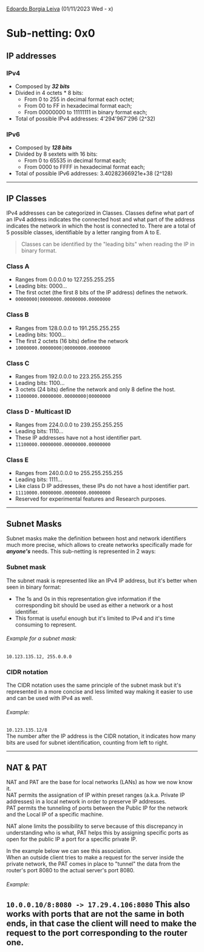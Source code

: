 [Edoardo Borgia Leiva](https://edoardo-b-leiva.github.io) (01/11/2023 Wed - x)
# Sub-netting: 0x0

## IP addresses

### IPv4
- Composed by ___32 bits___
- Divided in 4 octets \* 8 bits:
  - From 0 to 255 in decimal format each octet;
  - From 00 to FF in hexadecimal format each;
  - From 00000000 to 11111111 in binary format each;
- Total of possible IPv4 addresses: 4'294'967'296 (2^32)
### IPv6
- Composed by ___128 bits___
- Divided by 8 sextets with 16 bits:
     - From 0 to 65535 in decimal format each;
     - From 0000 to FFFF in hexadecimal format each;
- Total of possible IPv6 addresses: 3.40282366921e+38 (2^128)
---
## IP Classes

IPv4 addresses can be categorized in Classes.
Classes define what part of an IPv4 address indicates the connected host and what part of the address indicates the network in which the host is connected to.
There are a total of 5 possible classes, identifiable by a letter ranging from A to E.
>Classes can be identified by the "leading bits" when reading the IP in binary format.
### Class A
* Ranges from 0.0.0.0 to 127.255.255.255
* Leading bits: 0000...
* The first octet (the first 8 bits of the IP address) defines the network.
* `00000000|00000000.00000000.00000000`
### Class B
* Ranges from 128.0.0.0 to 191.255.255.255
* Leading bits: 1000...
* The first 2 octets (16 bits) define the network
* `10000000.00000000|00000000.00000000`
### Class C
* Ranges from 192.0.0.0 to 223.255.255.255
* Leading bits: 1100...
* 3 octets (24 bits) define the network and only 8 define the host.
* `11000000.00000000.00000000|00000000`
### Class D - Multicast ID
* Ranges from 224.0.0.0 to 239.255.255.255 
* Leading bits: 1110...
* These IP addresses have not a host identifier part.
* `11100000.00000000.00000000.00000000`
### Class E
* Ranges from 240.0.0.0 to 255.255.255.255
* Leading bits: 1111...
* Like class D IP addresses, these IPs do not have a host identifier part.
* `11110000.00000000.00000000.00000000`
* Reserved for experimental features and Research purposes.
---
## Subnet Masks
Subnet masks make the definition between host and network identifiers much more precise, which allows to create networks specifically made for ***anyone's*** needs.
This sub-netting is represented in 2 ways:
### Subnet mask
The subnet mask is represented like an IPv4 IP address, but it's better when seen in binary format:
- The 1s and 0s in this representation give information if the corresponding bit should be used as either a network or a host identifier.
- This format is useful enough but it's limited to IPv4 and it's time consuming to represent.
###### Example for a subnet mask:
`10.123.135.12, 255.0.0.0`

### CIDR notation
The CIDR notation uses the same principle of the subnet mask but it's represented in a more concise and less limited way making it easier to use and can be used with IPv4 as well.
###### Example:
`10.123.135.12/8`  
The number after the IP address is the CIDR notation, it indicates how many bits are used for subnet identification, counting from left to right.

---
## NAT & PAT
NAT and PAT are the base for local networks (LANs) as how we now know it.  
NAT permits the assignation of IP within preset ranges (a.k.a. Private IP addresses) in a local network in order to preserve IP addresses.  
PAT permits the tunneling of ports between the Public IP for the network and the Local IP of a specific machine.  

NAT alone limits the possibility to serve because of this discrepancy in understanding who is what, PAT helps this by assigning specific ports as open for the public IP
a port for a specific private IP.

In the example below we can see this association.  
When an outside client tries to make a request for the server inside the private network, the PAT comes in place to "tunnel" the data from the router's port 8080 to the actual server's port 8080.
###### Example:
`10.0.0.10/8:8080 -> 17.29.4.106:8080`
This also works with ports that are not the same in both ends, in that case the client will need to make the request to the port corresponding to the router one.
---
